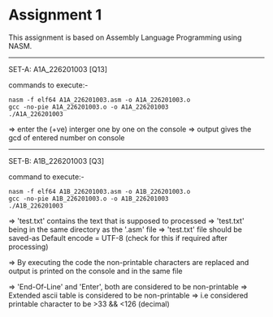 # Assignment 1
This assignment is based on Assembly Language Programming using NASM. 

-------------------------------------------------------------------------------------

SET-A: A1A_226201003    [Q13]

commands to execute:-

	nasm -f elf64 A1A_226201003.asm -o A1A_226201003.o
	gcc -no-pie A1A_226201003.o -o A1A_226201003
	./A1A_226201003


=> enter the (+ve) interger one by one on the console
=> output gives the gcd of entered number on console


-------------------------------------------------------------------------------------

SET-B: A1B_226201003    [Q3]

command to execute:-

	nasm -f elf64 A1B_226201003.asm -o A1B_226201003.o
	gcc -no-pie A1B_226201003.o -o A1B_226201003
	./A1B_226201003


=> 'test.txt' contains the text that is supposed to processed
=> 'test.txt' being in the same directory as the '.asm' file
=> 'test.txt' file should be saved-as Default encode = UTF-8
	(check for this if required after processing)
 
=> By executing the code the non-printable characters are replaced and
   output is printed on the console and in the same file

=> 'End-Of-Line' and 'Enter', both are considered to be non-printable
=> Extended ascii table is considered to be non-printable
=> i.e considered printable character to be >33 && <126 (decimal)
